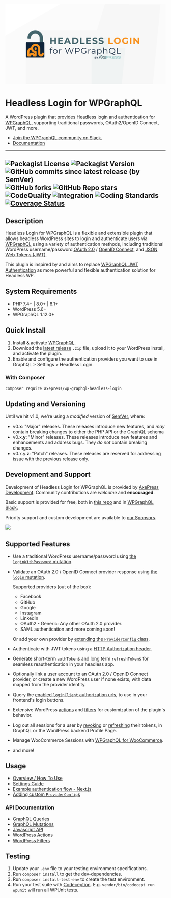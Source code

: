 ![Headless Login for WPGraphQL Logo](./assets/header.png)
# Headless Login for WPGraphQL

A WordPress plugin that provides Headless login and authentication for <a href="https://wpgraphql.com" target="_blank">WPGraphQL</a>, supporting traditional passwords, OAuth2/OpenID Connect, JWT, and more.

* [Join the WPGraphQL community on Slack.](https://join.slack.com/t/wp-graphql/shared_invite/zt-3vloo60z-PpJV2PFIwEathWDOxCTTLA)
* [Documentation](#usage)

-----

![Packagist License](https://img.shields.io/packagist/l/axepress/wp-graphql-headless-login?color=green) ![Packagist Version](https://img.shields.io/packagist/v/axepress/wp-graphql-headless-login?label=stable) ![GitHub commits since latest release (by SemVer)](https://img.shields.io/github/commits-since/AxeWP/wp-graphql-headless-login/0.0.5) ![GitHub forks](https://img.shields.io/github/forks/AxeWP/wp-graphql-headless-login?style=social) ![GitHub Repo stars](https://img.shields.io/github/stars/AxeWP/wp-graphql-headless-login?style=social)<br />
![CodeQuality](https://img.shields.io/github/actions/workflow/status/axewp/wp-graphql-headless-login/code-quality.yml?branch=develop&label=Code%20Quality)
![Integration](https://img.shields.io/github/actions/workflow/status/axewp/wp-graphql-headless-login/integration-testing.yml?branch=develop&label=Integration%20Testing)
![Coding Standards](https://img.shields.io/github/actions/workflow/status/axewp/wp-graphql-headless-login/code-standard.yml?branch=develop&label=WordPress%20Coding%20Standards)
[![Coverage Status](https://coveralls.io/repos/github/AxeWP/wp-graphql-headless-login/badge.svg?branch=develop)](https://coveralls.io/github/AxeWP/wp-graphql-headless-login?branch=develop)
-----

## Description

Headless Login for WPGraphQL is a flexible and extensible plugin that allows headless WordPress sites to login and authenticate users via <a href="https://wpgraphql.com" target="_blank">WPGraphQL</a> using a variety of authentication methods, including traditional WordPress username/password,<a href="https://oauth.net/2/" target="_blank">OAuth 2.0</a> / <a href="https://openid.net/connect/" target="_blank">OpenID Connect</a>, and <a href="https://jwt.io/" target="_blank">JSON Web Tokens (JWT)</a>.

This plugin is inspired by and aims to replace <a href="https://github.com/wp-graphql/wp-graphql-jwt-authentication" target="_blank">WPGraphQL JWT Authentication</a> as more powerful and flexible authentication solution for Headless WP.

## System Requirements

* PHP 7.4+ | 8.0+ | 8.1+
* WordPress 5.6+
* WPGraphQL 1.12.0+

## Quick Install

1. Install & activate [WPGraphQL](https://www.wpgraphql.com/).
2. Download the [latest release](https://github.com/AxeWP/wp-graphql-headless-login/releases) `.zip` file, upload it to your WordPress install, and activate the plugin.
3. Enable and configure the authentication providers you want to use in GraphQL > Settings > Headless Login.

### With Composer

```console
composer require axepress/wp-graphql-headless-login
```

## Updating and Versioning

Until we hit v1.0, we're using a _modified_ version of [SemVer](https://semver.org/), where:

* v0.**x**: "Major" releases. These releases introduce new features, and _may_ contain breaking changes to either the PHP API or the GraphQL schema
* v0.x.**y**: "Minor" releases. These releases introduce new features and enhancements and address bugs. They _do not_ contain breaking changes.
* v0.x.y.**z**: "Patch" releases. These releases are reserved for addressing issue with the previous release only.

## Development and Support

Development of Headless Login for WPGraphQL is provided by [AxePress Development](https://axepress.dev). Community contributions are _welcome_ and **encouraged**.

Basic support is provided for free, both in [this repo](https://github.com/axewp/wp-graphql-rank-math/issues) and in [WPGraphQL Slack](https://join.slack.com/t/wp-graphql/shared_invite/zt-3vloo60z-PpJV2PFIwEathWDOxCTTLA).

Priority support and custom development are available to [our Sponsors](https://github.com/sponsors/AxeWP).

<a href="https://github.com/sponsors/AxeWP" alt="GitHub Sponsors"><img src="https://img.shields.io/static/v1?label=Sponsor%20Us%20%40%20AxeWP&message=%E2%9D%A4&logo=GitHub&color=%23fe8e86&style=for-the-badge" /></a>

## Supported Features

* Use a traditional WordPress username/password using [the `loginWithPassword` mutation](./docs/mutations.md#login-with-a-traditional-wordpress-usernamepassword).
* Validate an OAuth 2.0 / OpenID Connect provider response using [the `login` mutation](./docs/mutations.md#login-with-an-oauth2openid-authorization-response).

	Supported providers (out of the box):
	* Facebook
	* GitHub
	* Google
	* Instagram
	* LinkedIn
	* OAuth2 - Generic: Any other OAuth 2.0 provider.
	* SAML authentication and more coming soon!

	Or add your own provider by [extending the `ProviderConfig` class](./docs/provider-config.md).
* Authenticate with JWT tokens using a [HTTP Authorization header](./docs/example-next-api-routes.md).
* Generate short-term `authToken`s and long term `refreshToken`s for seamless reauthentication in your headless app.
* Optionally link a user account to an OAuth 2.0 / OpenID Connect provider, or create a new WordPress user if none exists, with data mapped from the provider identity.
* Query the [enabled `loginClient` authorization urls](./docs/queries.md#querying-login-clients), to use in your frontend's login buttons.
* Extensive WordPress [actions](./docs/actions.md) and [filters](./docs/filters.md) for customization of the plugin's behavior.
* Log out all sessions for a user by [revoking](./docs/mutations.md#revoke-the-user-secret) or [refreshing](./docs/mutations.md#refresh-the-user-secret) their tokens, in GraphQL or the WordPress backend Profile Page.
* Manage WooCommerce Sessions with [WPGraphQL for WooCommerce](https://github.com/wp-graphql/wp-graphql-woocommerce).
- and more!

## Usage

- [Overview / How To Use](./docs/usage.md)
- [Settings Guide](./docs/settings.md)
- [Example authentication flow - Next.js](./docs/example-next-api-routes.md)
- [Adding custom `ProviderConfig`s](./docs/provider-config.md)

### API Documentation
* [GraphQL Queries](./docs/queries.md)
* [GraphQL Mutations](./docs/mutations.md)
* [Javascript API](./docs/javascript-api.md)
* [WordPress Actions](./docs/actions.md)
* [WordPress Filters](./docs/filters.md)

## Testing

1. Update your `.env` file to your testing environment specifications.
2. Run `composer install` to get the dev-dependencies.
3. Run `composer install-test-env` to create the test environment.
4. Run your test suite with [Codeception](https://codeception.com/docs/02-GettingStarted#Running-Tests).
E.g. `vendor/bin/codecept run wpunit` will run all WPUnit tests.
